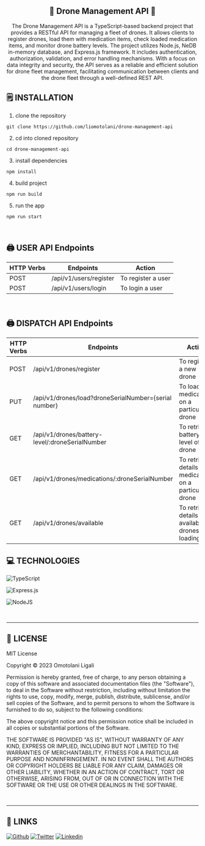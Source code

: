 <div align='center'>
    <h2><b>🎂 Drone Management API 🎂</b></h2>
    <p>The Drone Management API is a TypeScript-based backend project that provides a RESTful API for managing a fleet of drones. It allows clients to register drones, load them with medication items, check loaded medication items, and monitor drone battery levels. The project utilizes Node.js, NeDB in-memory database, and Express.js framework. It includes authentication, authorization, validation, and error handling mechanisms. With a focus on data integrity and security, the API serves as a reliable and efficient solution for drone fleet management, facilitating communication between clients and the drone fleet through a well-defined REST API.</p>

</div>


## 🗒️ **INSTALLATION**

1. clone the repository

```
git clone https://github.com/liomotolani/drone-management-api
```

2. cd into cloned repository

```
cd drone-management-api
```

3. install dependencies

```
npm install
```

4. build project

```
npm run build
```
5. run the app

```
npm run start
```

<br />

## 🖨️ **USER API Endpoints**
| HTTP Verbs | Endpoints | Action |
| --- | --- | --- |
| POST | /api/v1/users/register | To register a user |
| POST | /api/v1/users/login | To login a user |

<br />


## 🖨️ **DISPATCH API Endpoints**
| HTTP Verbs | Endpoints | Action |
| --- | --- | --- |
| POST | /api/v1/drones/register | To register a new drone |
| PUT |/api/v1/drones/load?droneSerialNumber={serial number} | To load medication on a particular drone |
| GET | /api/v1/drones/battery-level/:droneSerialNumber | To retrieve battery level of a drone |
| GET | /api/v1/drones/medications/:droneSerialNumber | To retrieve details of all medications on a particular drone |
| GET | /api/v1/drones/available | To retrieve details of all available drones for loading |


## 💻 **TECHNOLOGIES**

![TypeScript](https://img.shields.io/badge/typescript-%23007ACC.svg?style=for-the-badge&logo=typescript&logoColor=white)

![Express.js](https://img.shields.io/badge/express.js-%23404d59.svg?style=for-the-badge&logo=express&logoColor=%2361DAFB)

![NodeJS](https://img.shields.io/badge/node.js-6DA55F?style=for-the-badge&logo=node.js&logoColor=white)

<br />

---

## 📎 **LICENSE**

MIT License

Copyright © 2023 Omotolani Ligali

Permission is hereby granted, free of charge, to any person obtaining a copy of this software and associated documentation files (the "Software"), to deal in the Software without restriction, including without limitation the rights to use, copy, modify, merge, publish, distribute, sublicense, and/or sell copies of the Software, and to permit persons to whom the Software is furnished to do so, subject to the following conditions:

The above copyright notice and this permission notice shall be included in all copies or substantial portions of the Software.

THE SOFTWARE IS PROVIDED "AS IS", WITHOUT WARRANTY OF ANY KIND, EXPRESS OR IMPLIED, INCLUDING BUT NOT LIMITED TO THE WARRANTIES OF MERCHANTABILITY, FITNESS FOR A PARTICULAR PURPOSE AND NONINFRINGEMENT. IN NO EVENT SHALL THE AUTHORS OR COPYRIGHT HOLDERS BE LIABLE FOR ANY CLAIM, DAMAGES OR OTHER LIABILITY, WHETHER IN AN ACTION OF CONTRACT, TORT OR OTHERWISE, ARISING FROM, OUT OF OR IN CONNECTION WITH THE SOFTWARE OR THE USE OR OTHER DEALINGS IN THE SOFTWARE.

<br />

---

## 📌 **LINKS**

[<img alt="Github" src="https://img.shields.io/badge/liomotolani-%23181717.svg?style=for-the-badge&logo=github&logoColor=white" />](https://github.com/liomotolani)
[<img alt="Twitter" src="https://img.shields.io/badge/omotolani-ligali%231DA1F2.svg?style=for-the-badge&logo=Twitter&logoColor=white" />](https://twitter.com/omotolaniligali)
[<img alt="Linkedin" src="https://img.shields.io/badge/omotolani-ligali-%23E4405F.svg?style=for-the-badge&logo=Linkedin&logoColor=white" />](https://www.linkedin.com/in/omotolani-ligali/)
